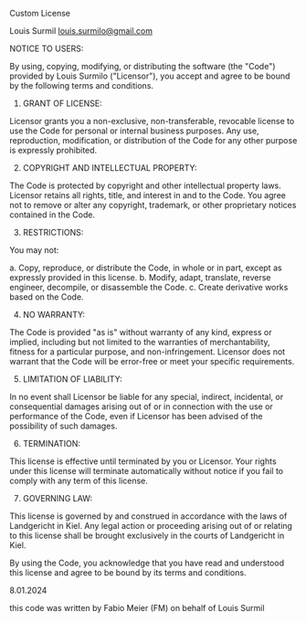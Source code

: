 Custom License

Louis Surmil
louis.surmilo@gmail.com

NOTICE TO USERS:

By using, copying, modifying, or distributing the software (the "Code") provided by Louis Surmilo ("Licensor"), you accept and agree to be bound by the following terms and conditions.

1. GRANT OF LICENSE:

Licensor grants you a non-exclusive, non-transferable, revocable license to use the Code for personal or internal business purposes. Any use, reproduction, modification, or distribution of the Code for any other purpose is expressly prohibited.

2. COPYRIGHT AND INTELLECTUAL PROPERTY:

The Code is protected by copyright and other intellectual property laws. Licensor retains all rights, title, and interest in and to the Code. You agree not to remove or alter any copyright, trademark, or other proprietary notices contained in the Code.

3. RESTRICTIONS:

You may not:

   a. Copy, reproduce, or distribute the Code, in whole or in part, except as expressly provided in this license.
   b. Modify, adapt, translate, reverse engineer, decompile, or disassemble the Code.
   c. Create derivative works based on the Code.

4. NO WARRANTY:

The Code is provided "as is" without warranty of any kind, express or implied, including but not limited to the warranties of merchantability, fitness for a particular purpose, and non-infringement. Licensor does not warrant that the Code will be error-free or meet your specific requirements.

5. LIMITATION OF LIABILITY:

In no event shall Licensor be liable for any special, indirect, incidental, or consequential damages arising out of or in connection with the use or performance of the Code, even if Licensor has been advised of the possibility of such damages.

6. TERMINATION:

This license is effective until terminated by you or Licensor. Your rights under this license will terminate automatically without notice if you fail to comply with any term of this license.

7. GOVERNING LAW:

This license is governed by and construed in accordance with the laws of Landgericht in Kiel. Any legal action or proceeding arising out of or relating to this license shall be brought exclusively in the courts of Landgericht in Kiel.

By using the Code, you acknowledge that you have read and understood this license and agree to be bound by its terms and conditions.

8.01.2024

this code was written by Fabio Meier (FM)
on behalf of Louis Surmil